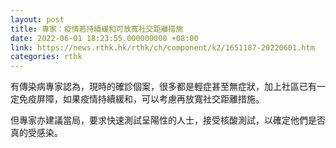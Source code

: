 ```yaml
---
layout: post
title: 專家：疫情若持續緩和可放寬社交距離措施
date: 2022-06-01 18:23:55.000000000 +08:00
link: https://news.rthk.hk/rthk/ch/component/k2/1651187-20220601.htm
categories: rthk
---
```


有傳染病專家認為，現時的確診個案，很多都是輕症甚至無症狀，加上社區已有一定免疫屏障，如果疫情持續緩和，可以考慮再放寬社交距離措施。

但專家亦建議當局，要求快速測試呈陽性的人士，接受核酸測試，以確定他們是否真的受感染。
